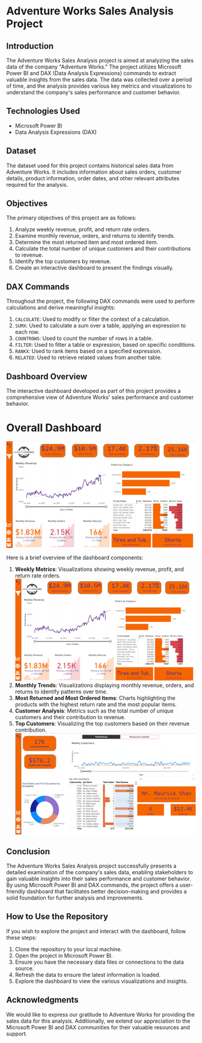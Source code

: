 # Adventure Works Sales Analysis Project

## Introduction

The Adventure Works Sales Analysis project is aimed at analyzing the sales data of the company "Adventure Works." The project utilizes Microsoft Power BI and DAX (Data Analysis Expressions) commands to extract valuable insights from the sales data. The data was collected over a period of time, and the analysis provides various key metrics and visualizations to understand the company's sales performance and customer behavior.

## Technologies Used

- Microsoft Power BI
- Data Analysis Expressions (DAX)

## Dataset

The dataset used for this project contains historical sales data from Adventure Works. It includes information about sales orders, customer details, product information, order dates, and other relevant attributes required for the analysis.

## Objectives

The primary objectives of this project are as follows:

1. Analyze weekly revenue, profit, and return rate orders.
2. Examine monthly revenue, orders, and returns to identify trends.
3. Determine the most returned item and most ordered item.
4. Calculate the total number of unique customers and their contributions to revenue.
5. Identify the top customers by revenue.
6. Create an interactive dashboard to present the findings visually.

## DAX Commands

Throughout the project, the following DAX commands were used to perform calculations and derive meaningful insights:

1. `CALCULATE`: Used to modify or filter the context of a calculation.
2. `SUMX`: Used to calculate a sum over a table, applying an expression to each row.
3. `COUNTROWS`: Used to count the number of rows in a table.
4. `FILTER`: Used to filter a table or expression, based on specific conditions.
5. `RANKX`: Used to rank items based on a specified expression.
6. `RELATED`: Used to retrieve related values from another table.

## Dashboard Overview

The interactive dashboard developed as part of this project provides a comprehensive view of Adventure Works' sales performance and customer behavior.

# Overall Dashboard
![dashboard](img/pq.png)


Here is a brief overview of the dashboard components:

1. **Weekly Metrics**: Visualizations showing weekly revenue, profit, and return rate orders.![dashboard](img/pq.png)
2. **Monthly Trends**: Visualizations displaying monthly revenue, orders, and returns to identify patterns over time.
3. **Most Returned and Most Ordered Items**: Charts highlighting the products with the highest return rate and the most popular items.
4. **Customer Analysis**: Metrics such as the total number of unique customers and their contribution to revenue.
5. **Top Customers**: Visualizing the top customers based on their revenue contribution.
![dashboard](img/p3.png)

## Conclusion

The Adventure Works Sales Analysis project successfully presents a detailed examination of the company's sales data, enabling stakeholders to gain valuable insights into their sales performance and customer behavior. By using Microsoft Power BI and DAX commands, the project offers a user-friendly dashboard that facilitates better decision-making and provides a solid foundation for further analysis and improvements.

## How to Use the Repository

If you wish to explore the project and interact with the dashboard, follow these steps:

1. Clone the repository to your local machine.
2. Open the project in Microsoft Power BI.
3. Ensure you have the necessary data files or connections to the data source.
4. Refresh the data to ensure the latest information is loaded.
5. Explore the dashboard to view the various visualizations and insights.

## Acknowledgments

We would like to express our gratitude to Adventure Works for providing the sales data for this analysis. Additionally, we extend our appreciation to the Microsoft Power BI and DAX communities for their valuable resources and support.
